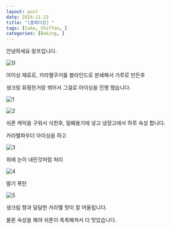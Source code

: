 ```yaml
---
layout: post
date: 2024-11-23
title: "[홈페이킹] "
tags: [Cake, Chiffon, ]
categories: [Baking, ]
---
```



안녕하세요 랑프입니다.


![0](/assets/img/2024-11-23-[홈페이킹]-.md/0.png)


아이싱 재료로, 카라멜쿠키를 블라인드로 분쇄해서 가루로 만든후


생크링 휘핑한거랑 썪어서 그걸로 아이싱을 진행 했습니다.


![1](/assets/img/2024-11-23-[홈페이킹]-.md/1.png)


![2](/assets/img/2024-11-23-[홈페이킹]-.md/2.png)


쉬폰 케익을 구워서 식힌후, 밀폐용기에 넣고 냉장고에서 하루 숙성 합니다.


카라멜파우더 아이싱을 하고


![3](/assets/img/2024-11-23-[홈페이킹]-.md/3.png)


위에 눈이 내린것처럼 처리


![4](/assets/img/2024-11-23-[홈페이킹]-.md/4.png)


딸기 폭탄


![5](/assets/img/2024-11-23-[홈페이킹]-.md/5.png)


생크림 향과 달달한 카라멜 맛이 잘 어울립니다.


물론 숙성을 해야 쉬폰이 촉촉해져서 더 맛있습니다.

